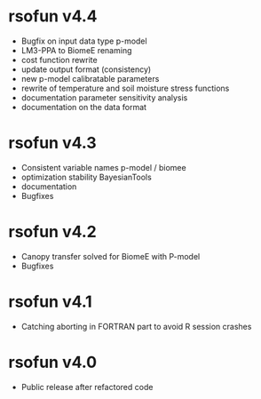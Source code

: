 # rsofun v4.4

* Bugfix on input data type p-model
* LM3-PPA to BiomeE renaming
* cost function rewrite
* update output format (consistency)
* new p-model calibratable parameters
* rewrite of temperature and soil moisture stress functions
* documentation parameter sensitivity analysis
* documentation on the data format

# rsofun v4.3

* Consistent variable names p-model / biomee
* optimization stability BayesianTools
* documentation
* Bugfixes

# rsofun v4.2

* Canopy transfer solved for BiomeE with P-model
* Bugfixes

# rsofun v4.1

* Catching aborting in FORTRAN part to avoid R session crashes

# rsofun v4.0

* Public release after refactored code
